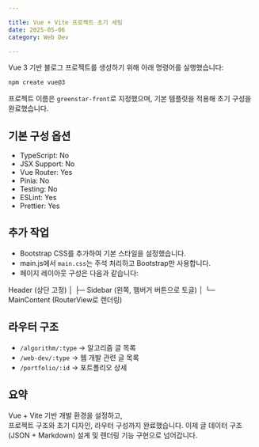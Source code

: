 ```yaml
---

title: Vue + Vite 프로젝트 초기 세팅
date: 2025-05-06
category: Web Dev

---
```


Vue 3 기반 블로그 프로젝트를 생성하기 위해 아래 명령어를 실행했습니다:

```bash
npm create vue@3
```

프로젝트 이름은 `greenstar-front`로 지정했으며, 기본 템플릿을 적용해 초기 구성을 완료했습니다.

## 기본 구성 옵션

- TypeScript: No
- JSX Support: No
- Vue Router: Yes
- Pinia: No
- Testing: No
- ESLint: Yes
- Prettier: Yes

## 추가 작업

- Bootstrap CSS를 추가하여 기본 스타일을 설정했습니다.
- main.js에서 `main.css`는 주석 처리하고 Bootstrap만 사용합니다.
- 페이지 레이아웃 구성은 다음과 같습니다:

Header (상단 고정)
│
├─ Sidebar (왼쪽, 햄버거 버튼으로 토글)
│
└─ MainContent (RouterView로 렌더링)

## 라우터 구조

- `/algorithm/:type` → 알고리즘 글 목록
- `/web-dev/:type` → 웹 개발 관련 글 목록
- `/portfolio/:id` → 포트폴리오 상세

## 요약

Vue + Vite 기반 개발 환경을 설정하고,  
프로젝트 구조와 초기 디자인, 라우터 구성까지 완료했습니다.
이제 글 데이터 구조(JSON + Markdown) 설계 및 렌더링 기능 구현으로 넘어갑니다.
